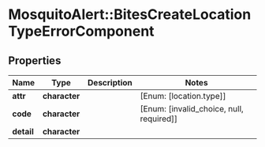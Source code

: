 # MosquitoAlert::BitesCreateLocationTypeErrorComponent


## Properties
Name | Type | Description | Notes
------------ | ------------- | ------------- | -------------
**attr** | **character** |  | [Enum: [location.type]] 
**code** | **character** |  | [Enum: [invalid_choice, null, required]] 
**detail** | **character** |  | 


